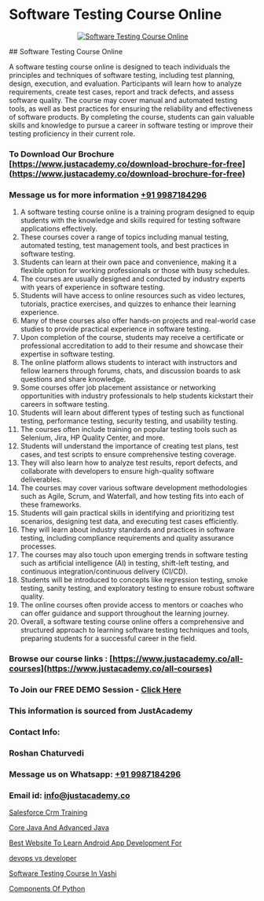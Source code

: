 # Software Testing Course Online

<p align="center">
  <a href="https://justacademy.co/program-detail/software-testing">
    <img src="https://justacademy.co/storage2/program_images/1704700438.webp" alt="Software Testing Course Online">
  </a>
</p>
## Software Testing Course Online

A software testing course online is designed to teach individuals the principles and techniques of software testing, including test planning, design, execution, and evaluation. Participants will learn how to analyze requirements, create test cases, report and track defects, and assess software quality. The course may cover manual and automated testing tools, as well as best practices for ensuring the reliability and effectiveness of software products. By completing the course, students can gain valuable skills and knowledge to pursue a career in software testing or improve their testing proficiency in their current role.
### To Download Our Brochure [https://www.justacademy.co/download-brochure-for-free](https://www.justacademy.co/download-brochure-for-free)
### Message us for more information [+91 9987184296](https://api.whatsapp.com/send?phone=919987184296)
1) A software testing course online is a training program designed to equip students with the knowledge and skills required for testing software applications effectively.
2) These courses cover a range of topics including manual testing, automated testing, test management tools, and best practices in software testing.
3) Students can learn at their own pace and convenience, making it a flexible option for working professionals or those with busy schedules.
4) The courses are usually designed and conducted by industry experts with years of experience in software testing.
5) Students will have access to online resources such as video lectures, tutorials, practice exercises, and quizzes to enhance their learning experience.
6) Many of these courses also offer hands-on projects and real-world case studies to provide practical experience in software testing.
7) Upon completion of the course, students may receive a certificate or professional accreditation to add to their resume and showcase their expertise in software testing.
8) The online platform allows students to interact with instructors and fellow learners through forums, chats, and discussion boards to ask questions and share knowledge.
9) Some courses offer job placement assistance or networking opportunities with industry professionals to help students kickstart their careers in software testing.
10) Students will learn about different types of testing such as functional testing, performance testing, security testing, and usability testing.
11) The courses often include training on popular testing tools such as Selenium, Jira, HP Quality Center, and more.
12) Students will understand the importance of creating test plans, test cases, and test scripts to ensure comprehensive testing coverage.
13) They will also learn how to analyze test results, report defects, and collaborate with developers to ensure high-quality software deliverables.
14) The courses may cover various software development methodologies such as Agile, Scrum, and Waterfall, and how testing fits into each of these frameworks.
15) Students will gain practical skills in identifying and prioritizing test scenarios, designing test data, and executing test cases efficiently.
16) They will learn about industry standards and practices in software testing, including compliance requirements and quality assurance processes.
17) The courses may also touch upon emerging trends in software testing such as artificial intelligence (AI) in testing, shift-left testing, and continuous integration/continuous delivery (CI/CD).
18) Students will be introduced to concepts like regression testing, smoke testing, sanity testing, and exploratory testing to ensure robust software quality.
19) The online courses often provide access to mentors or coaches who can offer guidance and support throughout the learning journey.
20) Overall, a software testing course online offers a comprehensive and structured approach to learning software testing techniques and tools, preparing students for a successful career in the field.

### Browse our course links : [https://www.justacademy.co/all-courses](https://www.justacademy.co/all-courses) 
### To Join our FREE DEMO Session - [Click Here](https://www.justacademy.co/register-for-course-demo)


### This information is sourced from JustAcademy
### Contact Info:
### Roshan Chaturvedi
### Message us on Whatsapp: [+91 9987184296](https://api.whatsapp.com/send?phone=919987184296)
### Email id: [info@justacademy.co](mailto:info@justacademy.co)
                
[Salesforce Crm Training](https://www.linkedin.com/pulse/salesforce-crm-training-justacademy-san-jose-uwhrf?trackingId=2Taa%2FQ3jlzsDmZAzK9I5ew%3D%3D&lipi=urn%3Ali%3Apage%3Ad_flagship3_company_admin%3BfKLFXm%2FbTECg8F%2B%2F6%2BCWqA%3D%3D)

[Core Java And Advanced Java](https://www.linkedin.com/pulse/core-java-advanced-software-training-mountain-view-6noae?trackingId=56D4wsAfAehpVYj575Bp9A%3D%3D&lipi=urn%3Ali%3Apage%3Ad_flagship3_company_admin%3BRmRTtwAISLyMmFqcBdL04g%3D%3D)

[Best Website To Learn Android App Development For ](https://medium.com/@negishivu99/best-website-to-learn-android-app-development-for-e01da3200991)

[devops vs developer](https://medium.com/@negishivu99/devops-vs-developer-083ac66a2c34)

[Software Testing Course In Vashi](https://justacademyin.github.io/justacademy/software-testing-course-in-vashi)

[Components Of Python](https://justacademyin.github.io/justacademy/components-of-python)

